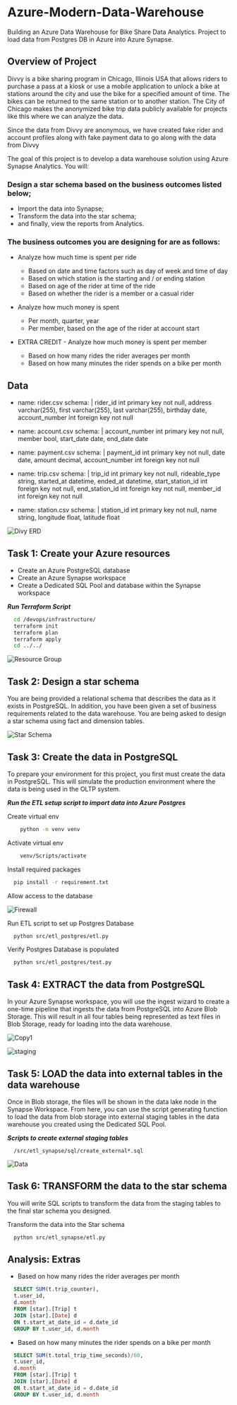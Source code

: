 # Azure-Modern-Data-Warehouse
Building an Azure Data Warehouse for Bike Share Data Analytics. Project to load data from Postgres DB in Azure into Azure Synapse.

## Overview of Project

Divvy is a bike sharing program in Chicago, Illinois USA that allows riders to purchase a pass at a kiosk or use a mobile application to unlock a bike at stations around the city and use the bike for a specified amount of time. The bikes can be returned to the same station or to another station. The City of Chicago makes the anonymized bike trip data publicly available for projects like this where we can analyze the data.

Since the data from Divvy are anonymous, we have created fake rider and account profiles along with fake payment data to go along with the data from Divvy


The goal of this project is to develop a data warehouse solution using Azure Synapse Analytics. You will:



### Design a star schema based on the business outcomes listed below;
* Import the data into Synapse;
* Transform the data into the star schema;
* and finally, view the reports from Analytics.

### The business outcomes you are designing for are as follows:
* Analyze how much time is spent per ride
    * Based on date and time factors such as day of week and time of day
    * Based on which station is the starting and / or ending station
    * Based on age of the rider at time of the ride
    * Based on whether the rider is a member or a casual rider

* Analyze how much money is spent
    * Per month, quarter, year
    * Per member, based on the age of the rider at account start

* EXTRA CREDIT - Analyze how much money is spent per member
    * Based on how many rides the rider averages per month
    * Based on how many minutes the rider spends on a bike per month

## Data

- name: rider.csv
  schema: |
    rider_id int primary key not null,
    address varchar(255),
    first varchar(255),
    last varchar(255),
    birthday date,
    account_number int foreign key not null

- name: account.csv
  schema: |
    account_number int primary key not null,
    member bool,
    start_date date,
    end_date date

- name: payment.csv
  schema: |
    payment_id int primary key not null,
    date date,
    amount decimal, 
    account_number int foreign key not null

- name: trip.csv
  schema: |
    trip_id int primary key not null,
    rideable_type string, 
    started_at datetime,
    ended_at datetime,
    start_station_id int foreign key not null, 
    end_station_id int foreign key not null, 
    member_id int foreign key not null

- name: station.csv
  schema: |
    station_id int primary key not null,
    name string,
    longitude float,
    latitude float

![Divy ERD](/images/divvy_erd.png)


## Task 1: Create your Azure resources
* Create an Azure PostgreSQL database
* Create an Azure Synapse workspace
* Create a Dedicated SQL Pool and database within the Synapse workspace

***Run Terraform Script*** 

```bash
  cd /devops/infrastructure/
  terraform init
  terraform plan
  terraform apply
  cd ../../
```

![Resource Group](/images/resource_group.png)



## Task 2: Design a star schema
You are being provided a relational schema that describes the data as it exists in PostgreSQL. In addition, you have been given a set of business requirements related to the data warehouse. You are being asked to design a star schema using fact and dimension tables.

![Star Schema](/images/udacitysynapse_star.png)

## Task 3: Create the data in PostgreSQL
To prepare your environment for this project, you first must create the data in PostgreSQL. This will simulate the production environment where the data is being used in the OLTP system. 

***Run the ETL setup script to import data into Azure Postgres***


Create virtual env

```bash
    python -m venv venv
```

Activate virtual env 

```bash
    venv/Scripts/activate
```

Install required packages

```bash
  pip install -r requirement.txt    
```

Allow access to the database

![Firewall](/images/postgres_firewall.png)

Run ETL script to set up Postgres Database 
```bash
  python src/etl_postgres/etl.py
```

Verify Postgres Database is populated
```bash
  python src/etl_postgres/test.py
```


## Task 4: EXTRACT the data from PostgreSQL
In your Azure Synapse workspace, you will use the ingest wizard to create a one-time pipeline that ingests the data from PostgreSQL into Azure Blob Storage. This will result in all four tables being represented as text files in Blob Storage, ready for loading into the data warehouse.

![Copy1](/images/copy_data.png)



![staging](/images/files_staged.png)

## Task 5: LOAD the data into external tables in the data warehouse
Once in Blob storage, the files will be shown in the data lake node in the Synapse Workspace. From here, you can use the script generating function to load the data from blob storage into external staging tables in the data warehouse you created using the Dedicated SQL Pool.


***Scripts to create external staging tables***
```
  /src/etl_synapse/sql/create_external*.sql
```

![Data](/images/external_tables.png)



## Task 6: TRANSFORM the data to the star schema
You will write SQL scripts to transform the data from the staging tables to the final star schema you designed.


Transform the data into the Star schema
```bash
  python src/etl_synapse/etl.py
```

## Analysis: Extras
* Based on how many rides the rider averages per month


```sql
  SELECT SUM(t.trip_counter), 
  t.user_id, 
  d.month
  FROM [star].[Trip] t
  JOIN [star].[Date] d
  ON t.start_at_date_id = d.date_id
  GROUP BY t.user_id, d.month
```

* Based on how many minutes the rider spends on a bike per month

```sql
  SELECT SUM(t.total_trip_time_seconds)/60, 
  t.user_id, 
  d.month
  FROM [star].[Trip] t
  JOIN [star].[Date] d
  ON t.start_at_date_id = d.date_id
  GROUP BY t.user_id, d.month
```